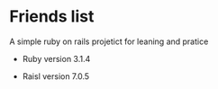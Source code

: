 # Friends list

A simple ruby on rails projetict for leaning and pratice

* Ruby version 3.1.4

* Raisl version 7.0.5

